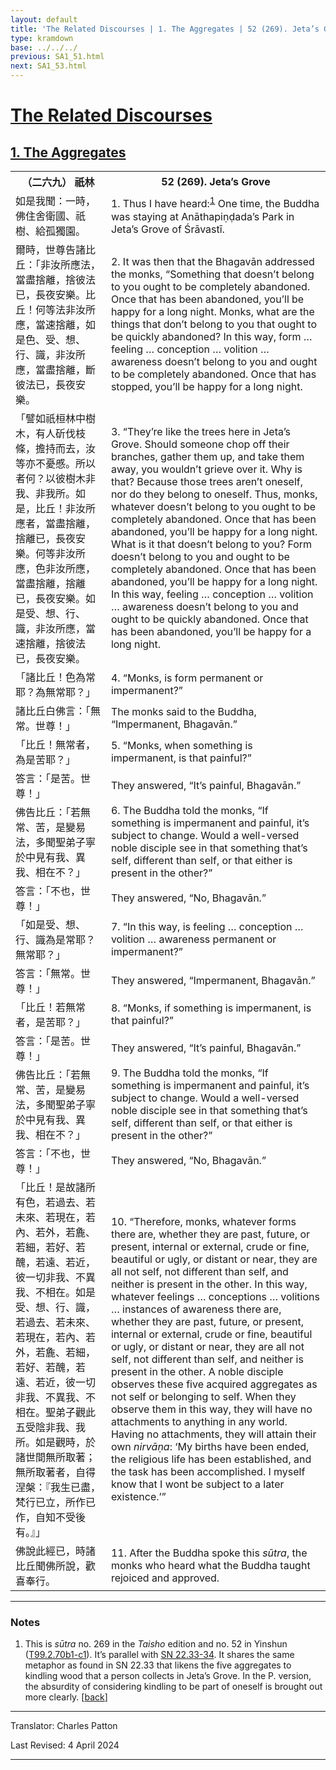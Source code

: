 ```yaml
---
layout: default
title: 'The Related Discourses | 1. The Aggregates | 52 (269). Jeta’s Grove'
type: kramdown
base: ../../../
previous: SA1_51.html
next: SA1_53.html
---
```


<h1><a href='../index.html'>The Related Discourses</a></h1>
<h2><a href='index.html'>1. The Aggregates</a></h2>

<table class="trans">
  <th class='ch'>（二六九） 祇林</th>
  <th class='en'>52 (269). Jeta’s Grove</th>
  <tr>
    <td title='t125.2.70b1'>如是我聞：一時，佛住舍衛國、祇樹、給孤獨園。</td>
    <td id='p1'>1. Thus I have heard:<sup id="ref1"><a href="#n1">1</a></sup> One time, the Buddha was staying at Anāthapiṇḍada’s Park in Jeta’s Grove of Śrāvastī.</td>
  </tr>
  <tr>
    <td title='t125.2.70b2'>爾時，世尊告諸比丘：「非汝所應法，當盡捨離，捨彼法已，長夜安樂。比丘！何等法非汝所應，當速捨離，如是色、受、想、行、識，非汝所應，當盡捨離，斷彼法已，長夜安樂。</td>
    <td id='p2'>2. It was then that the Bhagavān addressed the monks, “Something that doesn’t belong to you ought to be completely abandoned. Once that has been abandoned, you’ll be happy for a long night. Monks, what are the things that don’t belong to you that ought to be quickly abandoned? In this way, form … feeling … conception … volition … awareness doesn’t belong to you and ought to be completely abandoned. Once that has stopped, you’ll be happy for a long night.</td>
  </tr>
  <tr>
    <td title='t125.2.70b8'>「譬如祇桓林中樹木，有人斫伐枝條，擔持而去，汝等亦不憂慼。所以者何？以彼樹木非我、非我所。如是，比丘！非汝所應者，當盡捨離，捨離已，長夜安樂。何等非汝所應，色非汝所應，當盡捨離，捨離已，長夜安樂。如是受、想、行、識，非汝所應，當速捨離，捨彼法已，長夜安樂。</td>
    <td id='p3'>3. “They’re like the trees here in Jeta’s Grove. Should someone chop off their branches, gather them up, and take them away, you wouldn’t grieve over it. Why is that? Because those trees aren’t oneself, nor do they belong to oneself. Thus, monks, whatever doesn’t belong to you ought to be completely abandoned. Once that has been abandoned, you’ll be happy for a long night. What is it that doesn’t belong to you? Form doesn’t belong to you and ought to be completely abandoned. Once that has been abandoned, you’ll be happy for a long night. In this way, feeling … conception … volition … awareness doesn’t belong to you and ought to be quickly abandoned. Once that has been abandoned, you’ll be happy for a long night.</td>
  </tr>
  <tr>
    <td title='t125.2.70b8'>「諸比丘！色為常耶？為無常耶？」</td>
    <td id='p4'>4. “Monks, is form permanent or impermanent?”</td>
  </tr>
  <tr>
    <td title='t125.2.70b13'>諸比丘白佛言：「無常。世尊！」</td>
    <td>The monks said to the Buddha, “Impermanent, Bhagavān.”</td>
  </tr>
  <tr>
    <td title='t125.2.70b13'>「比丘！無常者，為是苦耶？」</td>
    <td id='p5'>5. “Monks, when something is impermanent, is that painful?”</td>
  </tr>
  <tr>
    <td title='t125.2.70b14'>答言：「是苦。世尊！」</td>
    <td>They answered, “It’s painful, Bhagavān.”</td>
  </tr>
  <tr>
    <td title='t125.2.70b14'>佛告比丘：「若無常、苦，是變易法，多聞聖弟子寧於中見有我、異我、相在不？」</td>
    <td id='p6'>6. The Buddha told the monks, “If something is impermanent and painful, it’s subject to change. Would a well-versed noble disciple see in that something that’s self, different than self, or that either is present in the other?”</td>
  </tr>
  <tr>
    <td title='t125.2.70b16'>答言：「不也，世尊！」</td>
    <td>They answered, “No, Bhagavān.”</td>
  </tr>
  <tr>
    <td title='t125.2.70b16'>「如是受、想、行、識為是常耶？無常耶？」</td>
    <td id='p7'>7. “In this way, is feeling … conception … volition … awareness permanent or impermanent?”</td>
  </tr>
  <tr>
    <td title='t125.2.70b17'>答言：「無常。世尊！」</td>
    <td>They answered, “Impermanent, Bhagavān.”</td>
  </tr>
  <tr>
    <td title='t125.2.70b17'>「比丘！若無常者，是苦耶？」</td>
    <td id='p8'>8. “Monks, if something is impermanent, is that painful?”</td>
  </tr>
  <tr>
    <td title='t125.2.70b18'>答言：「是苦。世尊！」</td>
    <td>They answered, “It’s painful, Bhagavān.”</td>
  </tr>
  <tr>
    <td title='t125.2.70b18'>佛告比丘：「若無常、苦，是變易法，多聞聖弟子寧於中見有我、異我、相在不？」</td>
    <td id='p9'>9. The Buddha told the monks, “If something is impermanent and painful, it’s subject to change. Would a well-versed noble disciple see in that something that’s self, different than self, or that either is present in the other?”</td>
  </tr>
  <tr>
    <td title='t125.2.70b20'>答言：「不也，世尊！」</td>
    <td>They answered, “No, Bhagavān.”</td>
  </tr>
  <tr>
    <td title='t125.2.70b20'>「比丘！是故諸所有色，若過去、若未來、若現在，若內、若外，若麁、若細，若好、若醜，若遠、若近，彼一切非我、不異我、不相在。如是受、想、行、識，若過去、若未來、若現在，若內、若外，若麁、若細，若好、若醜，若遠、若近，彼一切非我、不異我、不相在。聖弟子觀此五受陰非我、我所。如是觀時，於諸世間無所取著；無所取著者，自得涅槃：『我生已盡，梵行已立，所作已作，自知不受後有。』」</td>
    <td id='p10'>10. “Therefore, monks, whatever forms there are, whether they are past, future, or present, internal or external, crude or fine, beautiful or ugly, or distant or near, they are all not self, not different than self, and neither is present in the other. In this way, whatever feelings … conceptions … volitions … instances of awareness there are, whether they are past, future, or present, internal or external, crude or fine, beautiful or ugly, or distant or near, they are all not self, not different than self, and neither is present in the other. A noble disciple observes these five acquired aggregates as not self or belonging to self. When they observe them in this way, they will have no attachments to anything in any world. Having no attachments, they will attain their own <em>nirvāṇa</em>: ‘My births have been ended, the religious life has been established, and the task has been accomplished. I myself know that I wont be subject to a later existence.’”</td>
  </tr>
  <tr>
    <td title='t125.2.70b29'>佛說此經已，時諸比丘聞佛所說，歡喜奉行。</td>
    <td id='p11'>11. After the Buddha spoke this <em>sūtra</em>, the monks who heard what the Buddha taught rejoiced and approved.</td>
  </tr>
</table>

<hr/>

<h3 id="notes">Notes</h3>

<ol>
<li id="n1">This is <em>sūtra</em> no. 269 in the <cite>Taisho</cite> edition and no. 52 in Yinshun (<a href="https://cbetaonline.dila.edu.tw/zh/T02n0099_p0070b01" target="_blank">T99.2.70b1-c1</a>). It’s parallel with <a href="https://suttacentral.net/sn22.33" target="_blank">SN 22.33-34</a>. It shares the same metaphor as found in SN 22.33 that likens the five aggregates to kindling wood that a person collects in Jeta’s Grove. In the P. version, the absurdity of considering kindling to be part of oneself is brought out more clearly. [<a href="#ref1">back</a>]</li>
</ol>
<hr/>

<p class="translator">Translator: Charles Patton</p>
<p class='revised'>Last Revised: 4 April 2024</p>

<hr/>